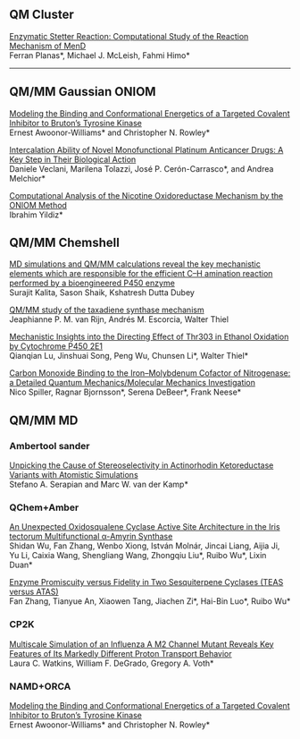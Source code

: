 ## QM Cluster
[Enzymatic Stetter Reaction: Computational Study of the Reaction Mechanism of MenD](https://pubs.acs.org/doi/10.1021/acscatal.1c02292)  
Ferran Planas*, Michael J. McLeish, Fahmi Himo*  


---

## QM/MM Gaussian ONIOM  
[Modeling the Binding and Conformational Energetics of a Targeted Covalent Inhibitor to Bruton’s Tyrosine Kinase](https://pubs.acs.org/doi/10.1021/acs.jcim.1c00897)  
Ernest Awoonor-Williams* and Christopher N. Rowley*  

[Intercalation Ability of Novel Monofunctional Platinum Anticancer Drugs: A Key Step in Their Biological Action](https://pubs.acs.org/doi/10.1021/acs.jcim.1c00430)  
Daniele Veclani, Marilena Tolazzi, José P. Cerón-Carrasco*, and Andrea Melchior*  

[Computational Analysis of the Nicotine Oxidoreductase Mechanism by the ONIOM Method](https://pubs.acs.org/doi/10.1021/acsomega.1c03357)  
Ibrahim Yildiz*

## QM/MM Chemshell
[MD simulations and QM/MM calculations reveal the key mechanistic elements which are responsible for the efficient C–H amination reaction performed by a bioengineered P450 enzyme](https://pubs.rsc.org/en/content/articlelanding/2021/sc/d1sc03489h)  
Surajit Kalita, Sason Shaik, Kshatresh Dutta Dubey  

[QM/MM study of the taxadiene synthase mechanism](https://onlinelibrary.wiley.com/doi/10.1002/jcc.25846)  
Jeaphianne P. M. van Rijn, Andrés M. Escorcia, Walter Thiel  

[Mechanistic Insights into the Directing Effect of Thr303 in Ethanol Oxidation by Cytochrome P450 2E1](https://pubs.acs.org/doi/10.1021/acscatal.9b00907)  
Qianqian Lu, Jinshuai Song, Peng Wu, Chunsen Li*, Walter Thiel*  

[Carbon Monoxide Binding to the Iron–Molybdenum Cofactor of Nitrogenase: a Detailed Quantum Mechanics/Molecular Mechanics Investigation](https://pubs.acs.org/doi/10.1021/acs.inorgchem.1c02649)  
Nico Spiller, Ragnar Bjornsson*, Serena DeBeer*, Frank Neese*

## QM/MM MD  
### Ambertool sander
[Unpicking the Cause of Stereoselectivity in Actinorhodin Ketoreductase Variants with Atomistic Simulations](https://pubs.acs.org/doi/abs/10.1021/acscatal.8b04846)  
Stefano A. Serapian and Marc W. van der Kamp*  

### QChem+Amber  
[An Unexpected Oxidosqualene Cyclase Active Site Architecture in the Iris tectorum Multifunctional α-Amyrin Synthase](https://pubs.acs.org/doi/10.1021/acscatal.0c03231)  
Shidan Wu, Fan Zhang, Wenbo Xiong, István Molnár, Jincai Liang, Aijia Ji, Yu Li, Caixia Wang, Shengliang Wang, Zhongqiu Liu*, Ruibo Wu*, Lixin Duan*  

[Enzyme Promiscuity versus Fidelity in Two Sesquiterpene Cyclases (TEAS versus ATAS)](https://pubs.acs.org/doi/10.1021/acscatal.9b05051)  
Fan Zhang, Tianyue An, Xiaowen Tang, Jiachen Zi*, Hai-Bin Luo*, Ruibo Wu*


### CP2K  
[Multiscale Simulation of an Influenza A M2 Channel Mutant Reveals Key Features of Its Markedly Different Proton Transport Behavior](https://pubs.acs.org/doi/10.1021/jacs.1c09281)  
Laura C. Watkins, William F. DeGrado, Gregory A. Voth*

### NAMD+ORCA  
[Modeling the Binding and Conformational Energetics of a Targeted Covalent Inhibitor to Bruton’s Tyrosine Kinase](https://pubs.acs.org/doi/10.1021/acs.jcim.1c00897)  
Ernest Awoonor-Williams* and Christopher N. Rowley*  
